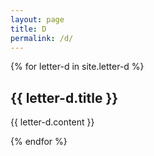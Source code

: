 ```yaml
---
layout: page
title: D
permalink: /d/
---
```

{% for letter-d in site.letter-d %}
<h2>{{ letter-d.title }}</h2>

{{ letter-d.content }}

{% endfor %}